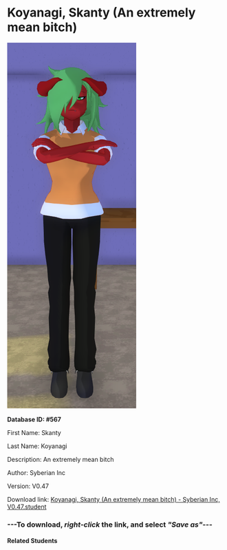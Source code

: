 # Koyanagi, Skanty (An extremely mean bitch)

<img src="Files/Koyanagi, Skanty (An extremely mean bitch).png" title="Koyanagi, Skanty (An extremely mean bitch) - Syberian Inc, V0.47">

**Database ID: #567**

First Name: Skanty

Last Name: Koyanagi

Description: An extremely mean bitch

Author: Syberian Inc

Version: V0.47

Download link: <a href="https://raw.githubusercontent.com/Arbiter1223/Daigaku-Gurashi-Custom-Students/master/Students/Files/Koyanagi%2C%20Skanty%20(An%20extremely%20mean%20bitch)%20-%20Syberian%20Inc%2C%20V0.47.student">Koyanagi, Skanty (An extremely mean bitch) - Syberian Inc, V0.47.student</a>

### ---**To download, _right-click_ the link, and select _"Save as"_**---

#### Related Students

